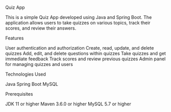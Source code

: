 Quiz App

This is a simple Quiz App developed using Java and Spring Boot. The application allows users to take quizzes on various topics, track their scores, and review their answers.

Features

User authentication and authorization
Create, read, update, and delete quizzes
Add, edit, and delete questions within quizzes
Take quizzes and get immediate feedback
Track scores and review previous quizzes
Admin panel for managing quizzes and users

Technologies Used

Java
Spring Boot
MySQL

Prerequisites

JDK 11 or higher
Maven 3.6.0 or higher
MySQL 5.7 or higher
